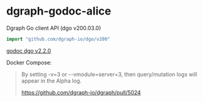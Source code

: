 # dgraph-godoc-alice

Dgraph Go client API (dgo v200.03.0)

```go
import "github.com/dgraph-io/dgo/v200"
```

[godoc dgo v2.2.0](https://pkg.go.dev/github.com/dgraph-io/dgo/v2@v2.2.0?tab=doc)

Docker Compose:

> By setting -v=3 or --vmodule=server=3, then query/mutation logs will appear in the Alpha log.
>
> https://github.com/dgraph-io/dgraph/pull/5024
